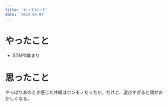 ```yaml
---
title: 'おっすおっす'
date: '2023-04-09'
---
```


# やったこと

- STAPS集まり

# 思ったこと


やっぱりあのとき感じた共鳴はホンモノだったか。だけど、遊びすぎると頭がおかしくなる。

